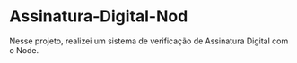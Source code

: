 # Assinatura-Digital-Nod
Nesse projeto, realizei um sistema de verificação de Assinatura Digital com o Node.
